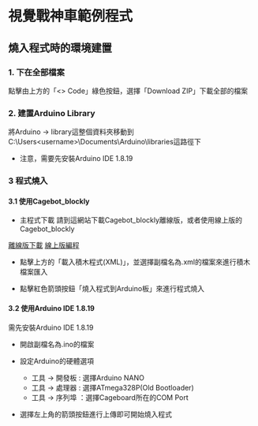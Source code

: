 # 視覺戰神車範例程式
## 燒入程式時的環境建置
### 1. 下在全部檔案
點擊由上方的「<> Code」綠色按鈕，選擇「Download ZIP」下載全部的檔案  

### 2. 建置Arduino Library
將Arduino -> library這整個資料夾移動到C:\Users\<username>\Documents\Arduino\libraries這路徑下
* 注意，需要先安裝Arduino IDE 1.8.19

### 3 程式燒入
#### 3.1 使用Cagebot_blockly
- 主程式下載
請到這網站下載Cagebot_blockly離線版，或者使用線上版的Cagebot_blockly

[離線版下載](https://www.cagebot.com/website/support)
[線上版編程](https://www.cagebot.com/shayangye_blockly/demos/code/index.html)

- 點擊上方的「載入積木程式(XML)」，並選擇副檔名為.xml的檔案來進行積木檔案匯入

- 點擊紅色箭頭按鈕「燒入程式到Arduino板」來進行程式燒入

#### 3.2 使用Arduino IDE 1.8.19
需先安裝Arduino IDE 1.8.19
- 開啟副檔名為.ino的檔案

- 設定Arduino的硬體選項
   - 工具 -> 開發板 : 選擇Arduino NANO
   - 工具 -> 處理器 : 選擇ATmega328P(Old Bootloader)
   - 工具 -> 序列埠 ：選擇Cageboard所在的COM Port

- 選擇左上角的箭頭按鈕進行上傳即可開始燒入程式